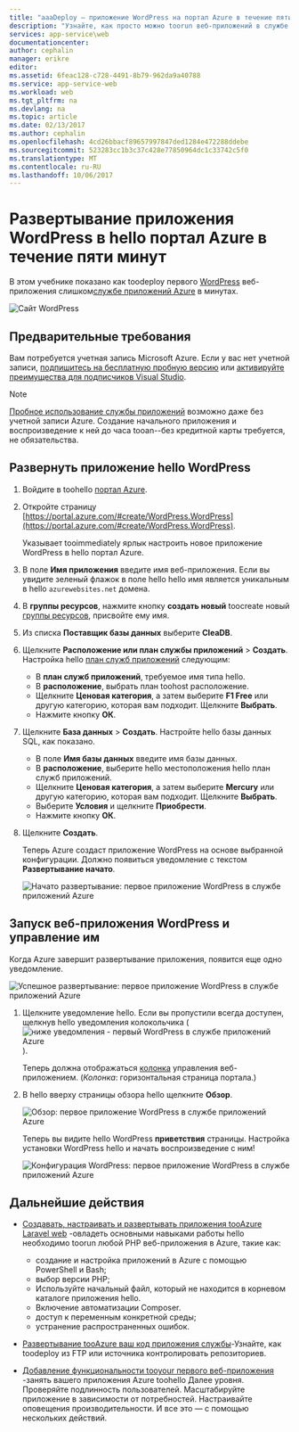 ```yaml
---
title: "aaaDeploy — приложение WordPress на портал Azure в течение пяти минут hello | Документы Microsoft"
description: "Узнайте, как просто можно toorun веб-приложений в службе приложений, развернув приложение WordPress. Кроме того, вы сможете быстро просмотреть результаты."
services: app-service\web
documentationcenter: 
author: cephalin
manager: erikre
editor: 
ms.assetid: 6feac128-c728-4491-8b79-962da9a40788
ms.service: app-service-web
ms.workload: web
ms.tgt_pltfrm: na
ms.devlang: na
ms.topic: article
ms.date: 02/13/2017
ms.author: cephalin
ms.openlocfilehash: 4cd26bbacf89657997847ded1284e472288ddebe
ms.sourcegitcommit: 523283cc1b3c37c428e77850964dc1c33742c5f0
ms.translationtype: MT
ms.contentlocale: ru-RU
ms.lasthandoff: 10/06/2017
---
```

# <a name="deploy-a-wordpress-app-in-hello-azure-portal-in-five-minutes"></a>Развертывание приложения WordPress в hello портал Azure в течение пяти минут

В этом учебнике показано как toodeploy первого [WordPress](https://wordpress.org/) веб-приложения слишком[службе приложений Azure](../app-service/app-service-value-prop-what-is.md) в минутах.

![Сайт WordPress](./media/app-service-web-get-started-php-portal/wpdashboard.png)

## <a name="prerequisites"></a>Предварительные требования
Вам потребуется учетная запись Microsoft Azure. Если у вас нет учетной записи, [подпишитесь на бесплатную пробную версию](https://azure.microsoft.com/pricing/free-trial/?WT.mc_id=A261C142F) или [активируйте преимущества для подписчиков Visual Studio](https://azure.microsoft.com/pricing/member-offers/msdn-benefits-details/?WT.mc_id=A261C142F).

> [!NOTE]
> [Пробное использование службы приложений](https://azure.microsoft.com/try/app-service/) возможно даже без учетной записи Azure. Создание начального приложения и воспроизведение к ней до часа tooan--без кредитной карты требуется, не обязательства.
> 
> 

## <a name="deploy-hello-wordpress-app"></a>Развернуть приложение hello WordPress
1. Войдите в toohello [портал Azure](https://portal.azure.com).

2. Откройте страницу [https://portal.azure.com/#create/WordPress.WordPress](https://portal.azure.com/#create/WordPress.WordPress).

    Указывает tooimmediately ярлык настроить новое приложение WordPress в hello портал Azure.

3. В поле **Имя приложения** введите имя веб-приложения. Если вы увидите зеленый флажок в поле hello hello имя является уникальным в hello `azurewebsites.net` домена.
   
5. В **группы ресурсов**, нажмите кнопку **создать новый** toocreate новый [группы ресурсов](../azure-resource-manager/resource-group-overview.md), присвойте ему имя.

6. Из списка **Поставщик базы данных** выберите **CleaDB**.

7. Щелкните **Расположение или план службы приложений** > **Создать**. Настройка hello [план служб приложений](../app-service/azure-web-sites-web-hosting-plans-in-depth-overview.md) следующим:

    - В **план служб приложений**, требуемое имя типа hello.
    - В **расположение**, выбрать план toohost расположение.
    - Щелкните **Ценовая категория**, а затем выберите **F1 Free** или другую категорию, которая вам подходит. Щелкните **Выбрать**.
    - Нажмите кнопку **ОК**.

8. Щелкните **База данных** > **Создать**. Настройте hello базы данных SQL, как показано.

    - В поле **Имя базы данных** введите имя базы данных. 
    - В **расположение**, выберите hello местоположения hello план служб приложений.
    - Щелкните **Ценовая категория**, а затем выберите **Mercury** или другую категорию, которая вам подходит. Щелкните **Выбрать**.
    - Выберите **Условия** и щелкните **Приобрести**.
    - Нажмите кнопку **ОК**.

9. Щелкните **Создать**.

    Теперь Azure создаст приложение WordPress на основе выбранной конфигурации. Должно появиться уведомление с текстом **Развертывание начато**.

    ![Начато развертывание: первое приложение WordPress в службе приложений Azure](./media/app-service-web-get-started-php-portal/deployment-started.png)
   
## <a name="launch-and-manage-your-wordpress-web-app"></a>Запуск веб-приложения WordPress и управление им

Когда Azure завершит развертывание приложения, появится еще одно уведомление.

![Успешное развертывание: первое приложение WordPress в службе приложений Azure](./media/app-service-web-get-started-php-portal/deployment-succeeded.png)

1. Щелкните уведомление hello. Если вы пропустили всегда доступен, щелкнув hello уведомления колокольчика (![ниже уведомления - первый WordPress в службе приложений Azure](./media/app-service-web-get-started-dotnet-portal/notification.png)).

    Теперь должна отображаться [колонка](../azure-resource-manager/resource-group-portal.md#manage-resources) управления веб-приложением. (*Колонка*: горизонтальная страница портала.)

3. В hello вверху страницы обзора hello щелкните **Обзор**.
   
    ![Обзор: первое приложение WordPress в службе приложений Azure](./media/app-service-web-get-started-php-portal/browse.png)

    Теперь вы видите hello WordPress **приветствия** страницы. Настройка установки WordPress hello и начать воспроизведение с ним!

    ![Конфигурация WordPress: первое приложение WordPress в службе приложений Azure](./media/app-service-web-get-started-php-portal/wordpress-config.png)
    
## <a name="next-steps"></a>Дальнейшие действия
* [Создавать, настраивать и развертывать приложения tooAzure Laravel web](app-service-web-php-get-started.md) -овладеть основными навыками работы hello необходимо toorun любой PHP веб-приложения в Azure, такие как:

    * создание и настройка приложений в Azure с помощью PowerShell и Bash;
    * выбор версии PHP;
    * Используйте начальный файл, который не находится в корневом каталоге приложения hello.
    * Включение автоматизации Composer.
    * доступ к переменным конкретной среды;
    * устранение распространенных ошибок.

* [Развертывание tooAzure ваш код приложения службы](web-sites-deploy.md)-Узнайте, как toodeploy из FTP или источника контролировать репозиториев.
* [Добавление функциональности tooyour первого веб-приложения](app-service-web-get-started-2.md) -занять вашего приложения Azure toohello Далее уровня. Проверяйте подлинность пользователей. Масштабируйте приложение в зависимости от потребностей. Настраивайте оповещения производительности. И все это — с помощью нескольких действий.
